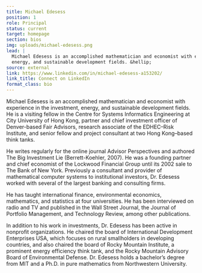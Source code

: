 ```yaml
---
title: Michael Edesess
position: 1
role: Principal
status: current
target: homepage
section: bios
img: uploads/michael-edesess.png
lead: |
  Michael Edesess is an accomplished mathematician and economist with experience in the investment,
  energy, and sustainable development fields. &hellip;
source: external
link: https://www.linkedin.com/in/michael-edesess-a153202/
link_title: Connect on LinkedIn
format_class: bio
---
```


Michael Edesess is an accomplished mathematician and economist with experience in the investment,
energy, and sustainable development fields. He is a visiting fellow in the Centre for Systems
Informatics Engineering at City University of Hong Kong, partner and chief investment officer of
Denver-based Fair Advisors, research associate of the EDHEC–Risk Institute, and senior fellow and
project consultant at two Hong Kong–based think tanks.

He writes regularly for the online journal Advisor Perspectives and authored The Big Investment Lie
(Berrett-Koehler, 2007). He was a founding partner and chief economist of the Lockwood Financial
Group until its 2002 sale to The Bank of New York. Previously a consultant and provider of
mathematical computer systems to institutional investors, Dr. Edesess worked with several of the
largest banking and consulting firms.

He has taught international finance, environmental economics, mathematics, and statistics at four
universities. He has been interviewed on radio and TV and published in the Wall Street Journal, the
Journal of Portfolio Management, and Technology Review, among other publications.

In addition to his work in investments, Dr. Edesess has been active in nonprofit organizations. He
chaired the board of International Development Enterprises USA, which focuses on rural smallholders
in developing countries, and also chaired the board of Rocky Mountain Institute, a prominent energy
efficiency think tank, and the Rocky Mountain Advisory Board of Environmental Defense. Dr. Edesess
holds a bachelor’s degree from MIT and a Ph.D. in pure mathematics from Northwestern University.

